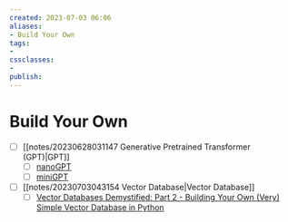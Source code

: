 ```yaml
---
created: 2023-07-03 06:06
aliases: 
- Build Your Own
tags:
- 
cssclasses:
- 
publish:
---
```


<!-- 
tags: 
-->

<!--internal
parent:: [[]]
child:: [[]]
related:: [[]]
-->

<!--external
- [ ] []()
-->

# Build Your Own

- [ ] [[notes/20230628031147 Generative Pretrained Transformer (GPT)|GPT]]
  - [ ] [nanoGPT](https://github.com/karpathy/nanoGPT) 
  - [ ] [miniGPT](https://github.com/karpathy/minGPT)
- [ ] [[notes/20230703043154 Vector Database|Vector Database]]
  - [ ] [Vector Databases Demystified: Part 2 - Building Your Own (Very) Simple Vector Database in Python](https://www.linkedin.com/pulse/vector-databases-demystified-part-2-building-your-own-adie-kaye)
